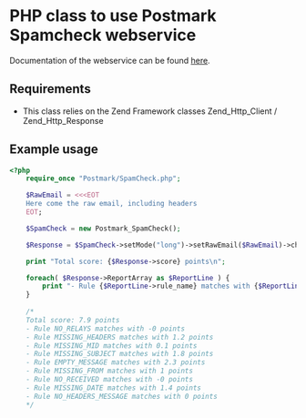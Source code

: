 # PHP class to use Postmark Spamcheck webservice


Documentation of the webservice can be found [here](http://spamcheck.postmarkapp.com/doc).





Requirements
----------------

 * This class relies on the Zend Framework classes Zend_Http_Client / Zend_Http_Response


## Example usage

```php
<?php
	require_once "Postmark/SpamCheck.php";

	$RawEmail = <<<EOT
	Here come the raw email, including headers
	EOT;

	$SpamCheck = new Postmark_SpamCheck();

	$Response = $SpamCheck->setMode("long")->setRawEmail($RawEmail)->check();

	print "Total score: {$Response->score} points\n";

	foreach( $Response->ReportArray as $ReportLine ) {
		print "- Rule {$ReportLine->rule_name} matches with {$ReportLine->points} points\n";
	}
	
	/*
	Total score: 7.9 points
	- Rule NO_RELAYS matches with -0 points
	- Rule MISSING_HEADERS matches with 1.2 points
	- Rule MISSING_MID matches with 0.1 points
	- Rule MISSING_SUBJECT matches with 1.8 points
	- Rule EMPTY_MESSAGE matches with 2.3 points
	- Rule MISSING_FROM matches with 1 points
	- Rule NO_RECEIVED matches with -0 points
	- Rule MISSING_DATE matches with 1.4 points
	- Rule NO_HEADERS_MESSAGE matches with 0 points
	*/
```